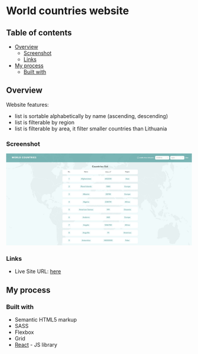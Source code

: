 # World countries website

## Table of contents

- [Overview](#overview)
  - [Screenshot](#screenshot)
  - [Links](#links)
- [My process](#my-process)
  - [Built with](#built-with)

## Overview

Website features:

- list is sortable alphabetically by name (ascending, descending)
- list is filterable by region
- list is filterable by area, it filter smaller countries than Lithuania

### Screenshot

![](./src/assets/images/screenshot.jpg)

### Links

- Live Site URL: [here](https://golden-madeleine-2bd4cb.netlify.app/)

## My process

### Built with

- Semantic HTML5 markup
- SASS
- Flexbox
- Grid
- [React](https://reactjs.org/) - JS library

